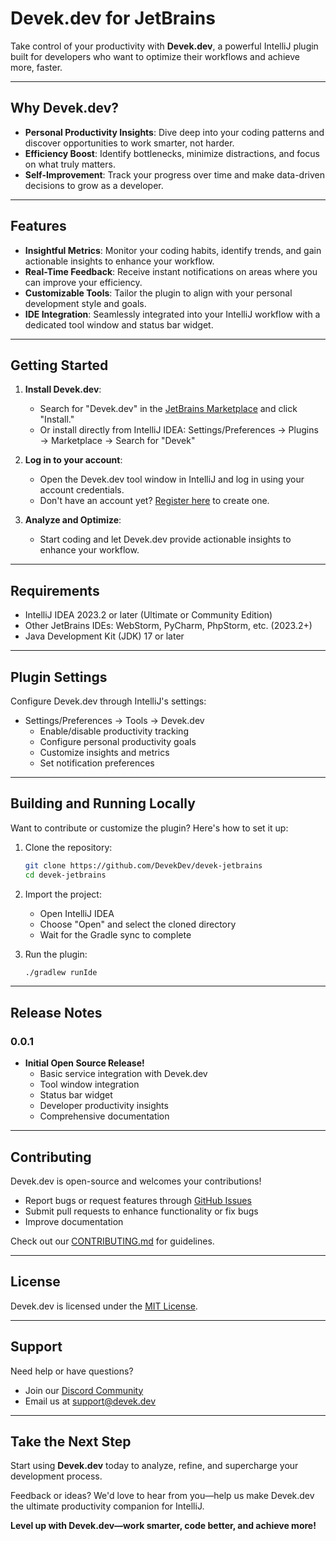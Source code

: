 # **Devek.dev for JetBrains**

Take control of your productivity with **Devek.dev**, a powerful IntelliJ plugin built for developers who want to optimize their workflows and achieve more, faster.

---

## **Why Devek.dev?**

- **Personal Productivity Insights**: Dive deep into your coding patterns and discover opportunities to work smarter, not harder.
- **Efficiency Boost**: Identify bottlenecks, minimize distractions, and focus on what truly matters.
- **Self-Improvement**: Track your progress over time and make data-driven decisions to grow as a developer.

---

## **Features**

- **Insightful Metrics**: Monitor your coding habits, identify trends, and gain actionable insights to enhance your workflow.
- **Real-Time Feedback**: Receive instant notifications on areas where you can improve your efficiency.
- **Customizable Tools**: Tailor the plugin to align with your personal development style and goals.
- **IDE Integration**: Seamlessly integrated into your IntelliJ workflow with a dedicated tool window and status bar widget.

---

## **Getting Started**

1. **Install Devek.dev**:
    - Search for "Devek.dev" in the [JetBrains Marketplace](https://plugins.jetbrains.com/devek) and click "Install."
    - Or install directly from IntelliJ IDEA: Settings/Preferences → Plugins → Marketplace → Search for "Devek"

2. **Log in to your account**:
    - Open the Devek.dev tool window in IntelliJ and log in using your account credentials.
    - Don't have an account yet? [Register here](https://app.devek.dev) to create one.

3. **Analyze and Optimize**:
    - Start coding and let Devek.dev provide actionable insights to enhance your workflow.

---

## **Requirements**

- IntelliJ IDEA 2023.2 or later (Ultimate or Community Edition)
- Other JetBrains IDEs: WebStorm, PyCharm, PhpStorm, etc. (2023.2+)
- Java Development Kit (JDK) 17 or later

---

## **Plugin Settings**

Configure Devek.dev through IntelliJ's settings:
- Settings/Preferences → Tools → Devek.dev
    - Enable/disable productivity tracking
    - Configure personal productivity goals
    - Customize insights and metrics
    - Set notification preferences

---

## **Building and Running Locally**

Want to contribute or customize the plugin? Here's how to set it up:

1. Clone the repository:
   ```bash
   git clone https://github.com/DevekDev/devek-jetbrains
   cd devek-jetbrains
   ```

2. Import the project:
    - Open IntelliJ IDEA
    - Choose "Open" and select the cloned directory
    - Wait for the Gradle sync to complete

3. Run the plugin:
   ```bash
   ./gradlew runIde
   ```

---

## **Release Notes**

### 0.0.1
- **Initial Open Source Release!**
    - Basic service integration with Devek.dev
    - Tool window integration
    - Status bar widget
    - Developer productivity insights
    - Comprehensive documentation

---

## **Contributing**

Devek.dev is open-source and welcomes your contributions!

- Report bugs or request features through [GitHub Issues](https://github.com/DevekDev/devek-jetbrains/issues)
- Submit pull requests to enhance functionality or fix bugs
- Improve documentation

Check out our [CONTRIBUTING.md](CONTRIBUTING.md) for guidelines.

---

## **License**

Devek.dev is licensed under the [MIT License](LICENSE).

---

## **Support**

Need help or have questions?
- Join our [Discord Community](https://discord.gg/5r4FEycG)
- Email us at support@devek.dev

---

## **Take the Next Step**

Start using **Devek.dev** today to analyze, refine, and supercharge your development process.

Feedback or ideas? We'd love to hear from you—help us make Devek.dev the ultimate productivity companion for IntelliJ.

**Level up with Devek.dev—work smarter, code better, and achieve more!**